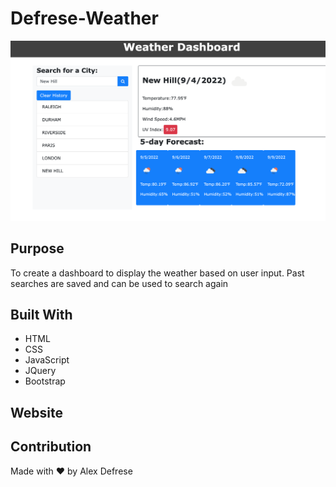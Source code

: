 # Defrese-Weather

![Weather Screenshot](./assets/Weather-Dashboard.png)

## Purpose

To create a dashboard to display the weather based on user input. Past searches are saved and can be used to search again

## Built With
 - HTML
 - CSS
 - JavaScript
 - JQuery
 - Bootstrap

 ## Website




 ## Contribution
Made with ❤️ by Alex Defrese
